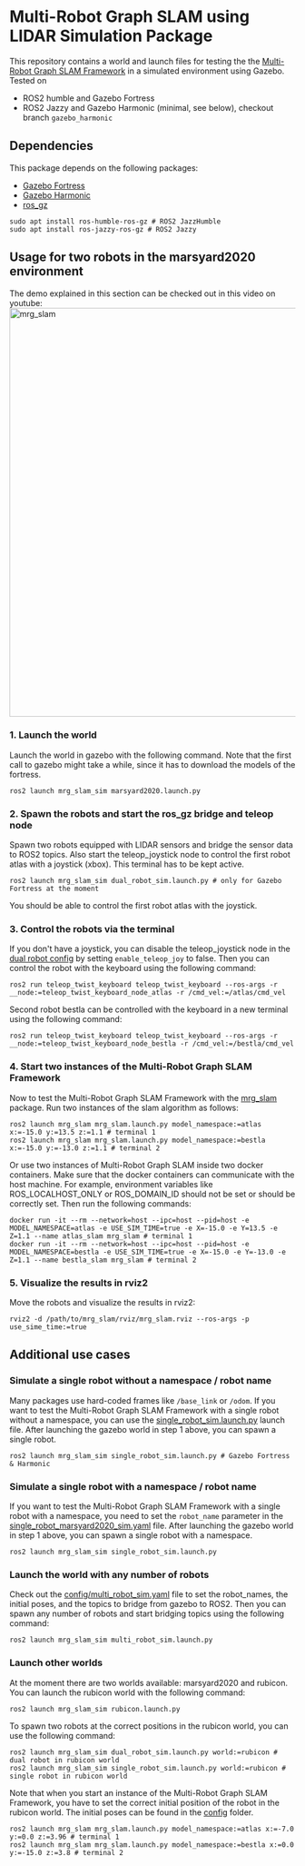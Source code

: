 # Multi-Robot Graph SLAM using LIDAR Simulation Package

This repository contains a world and launch files for testing the the [Multi-Robot Graph SLAM Framework](https://github.com/aserbremen/Multi-Robot-Graph-SLAM) in a simulated environment using Gazebo. Tested on

- ROS2 humble and Gazebo Fortress
- ROS2 Jazzy and Gazebo Harmonic (minimal, see below), checkout branch `gazebo_harmonic`

## Dependencies

This package depends on the following packages:

- [Gazebo Fortress](https://gazebosim.org/docs/fortress/install)
- [Gazebo Harmonic](https://gazebosim.org/docs/harmonic/getstarted/)
- [ros_gz](https://github.com/gazebosim/ros_gz/tree/humble)

```
sudo apt install ros-humble-ros-gz # ROS2 JazzHumble
sudo apt install ros-jazzy-ros-gz # ROS2 Jazzy
```

## Usage for two robots in the marsyard2020 environment

The demo explained in this section can be checked out in this video on youtube: 
<a href="https://www.youtube.com/watch?v=wFmfrwv5CcU&t=3s&ab_channel=AndreasSerov" title="Multi-Robot Graph SLAM using LIDAR">
  <img src="https://i3.ytimg.com/vi/wFmfrwv5CcU/maxresdefault.jpg" alt="mrg_slam" width="720" />
</a>

### 1. Launch the world 
Launch the world in gazebo with the following command. Note that the first call to gazebo might take a while, since it has to download the models of the fortress.

```
ros2 launch mrg_slam_sim marsyard2020.launch.py
```
### 2. Spawn the robots and start the ros_gz bridge and teleop node
Spawn two robots equipped with LIDAR sensors and bridge the sensor data to ROS2 topics. Also start the teleop_joystick node to control the first robot atlas with a joystick (xbox). This terminal has to be kept active.

```
ros2 launch mrg_slam_sim dual_robot_sim.launch.py # only for Gazebo Fortress at the moment
```

You should be able to control the first robot atlas with the joystick. 

### 3. Control the robots via the terminal
If you don't have a joystick, you can disable the teleop_joystick node in the [dual robot config](config/dual_robot_sim.yaml) by setting `enable_teleop_joy` to false. Then you can control the robot with the keyboard using the following command:

```
ros2 run teleop_twist_keyboard teleop_twist_keyboard --ros-args -r __node:=teleop_twist_keyboard_node_atlas -r /cmd_vel:=/atlas/cmd_vel
```

Second robot bestla can be controlled with the keyboard in a new terminal using the following command:

```
ros2 run teleop_twist_keyboard teleop_twist_keyboard --ros-args -r __node:=teleop_twist_keyboard_node_bestla -r /cmd_vel:=/bestla/cmd_vel
``` 

### 4. Start two instances of the Multi-Robot Graph SLAM Framework
Now to test the Multi-Robot Graph SLAM Framework with the [mrg_slam](https://github.com/aserbremen/mrg_slam) package. Run two instances of the slam algorithm as follows:

```
ros2 launch mrg_slam mrg_slam.launch.py model_namespace:=atlas x:=-15.0 y:=13.5 z:=1.1 # terminal 1
ros2 launch mrg_slam mrg_slam.launch.py model_namespace:=bestla x:=-15.0 y:=-13.0 z:=1.1 # terminal 2
```

Or use two instances of Multi-Robot Graph SLAM inside two docker containers. Make sure that the docker containers can communicate with the host machine. For example, environment variables like ROS_LOCALHOST_ONLY or ROS_DOMAIN_ID should not be set or should be correctly set. Then run the following commands:

``` 
docker run -it --rm --network=host --ipc=host --pid=host -e MODEL_NAMESPACE=atlas -e USE_SIM_TIME=true -e X=-15.0 -e Y=13.5 -e Z=1.1 --name atlas_slam mrg_slam # terminal 1
docker run -it --rm --network=host --ipc=host --pid=host -e MODEL_NAMESPACE=bestla -e USE_SIM_TIME=true -e X=-15.0 -e Y=-13.0 -e Z=1.1 --name bestla_slam mrg_slam # terminal 2
```

### 5. Visualize the results in rviz2
Move the robots and visualize the results in rviz2:

```
rviz2 -d /path/to/mrg_slam/rviz/mrg_slam.rviz --ros-args -p use_sime_time:=true
```

## Additional use cases

### Simulate a single robot without a namespace / robot name

Many packages use hard-coded frames like `/base_link` or `/odom`. If you want to test the Multi-Robot Graph SLAM Framework with a single robot without a namespace, you can use the [single_robot_sim.launch.py](launch/single_robot_sim.launch.py) launch file. After launching the gazebo world in step 1 above, you can spawn a single robot. 

```
ros2 launch mrg_slam_sim single_robot_sim.launch.py # Gazebo Fortress & Harmonic
```

### Simulate a single robot with a namespace / robot name

If you want to test the Multi-Robot Graph SLAM Framework with a single robot with a namespace, you need to set the `robot_name` parameter in the [single_robot_marsyard2020_sim.yaml](config/single_robot_marsyard2020_sim.yaml) file. After launching the gazebo world in step 1 above, you can spawn a single robot with a namespace.

```
ros2 launch mrg_slam_sim single_robot_sim.launch.py
```

### Launch the world with any number of robots

Check out the [config/multi_robot_sim.yaml](config/multi_robot_sim.yaml) file to set the robot_names, the initial poses, and the topics to bridge from gazebo to ROS2. Then you can spawn any number of robots and start bridging topics using the following command:

```
ros2 launch mrg_slam_sim multi_robot_sim.launch.py
```

### Launch other worlds
At the moment there are two worlds available: marsyard2020 and rubicon. You can launch the rubicon world with the following command:

```
ros2 launch mrg_slam_sim rubicon.launch.py
```

To spawn two robots at the correct positions in the rubicon world, you can use the following command:

```
ros2 launch mrg_slam_sim dual_robot_sim.launch.py world:=rubicon # dual robot in rubicon world
ros2 launch mrg_slam_sim single_robot_sim.launch.py world:=rubicon # single robot in rubicon world
```

Note that when you start an instance of the Multi-Robot Graph SLAM Framework, you have to set the correct initial position of the robot in the rubicon world. The initial poses can be found in the [config](config) folder.

```
ros2 launch mrg_slam mrg_slam.launch.py model_namespace:=atlas x:=-7.0 y:=0.0 z:=3.96 # terminal 1
ros2 launch mrg_slam mrg_slam.launch.py model_namespace:=bestla x:=0.0 y:=-15.0 z:=3.8 # terminal 2
```
